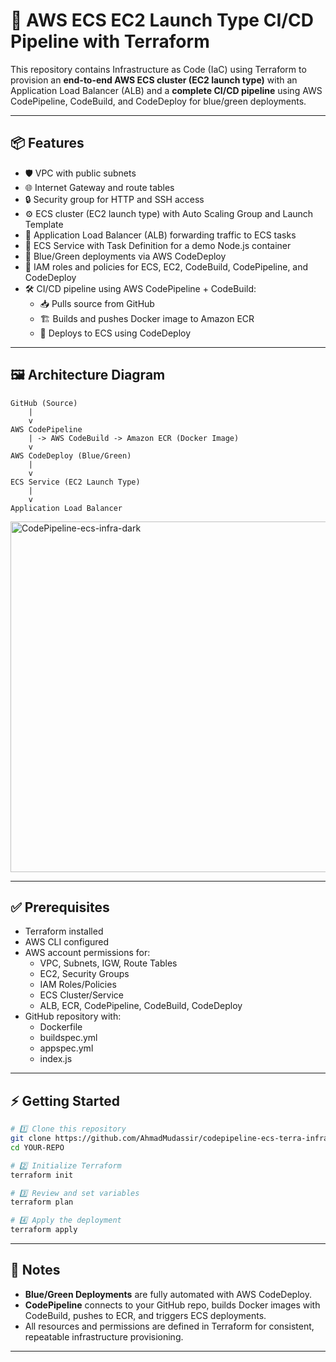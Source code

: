 # 🚀 AWS ECS EC2 Launch Type CI/CD Pipeline with Terraform

This repository contains Infrastructure as Code (IaC) using Terraform to provision an **end-to-end AWS ECS cluster (EC2 launch type)** with an Application Load Balancer (ALB) and a **complete CI/CD pipeline** using AWS CodePipeline, CodeBuild, and CodeDeploy for blue/green deployments.

---

## 📦 Features

- 🛡 VPC with public subnets
- 🌐 Internet Gateway and route tables
- 🔒 Security group for HTTP and SSH access
- ⚙️ ECS cluster (EC2 launch type) with Auto Scaling Group and Launch Template
- 🎯 Application Load Balancer (ALB) forwarding traffic to ECS tasks
- 🐳 ECS Service with Task Definition for a demo Node.js container
- 💚 Blue/Green deployments via AWS CodeDeploy
- 🔑 IAM roles and policies for ECS, EC2, CodeBuild, CodePipeline, and CodeDeploy
- 🛠 CI/CD pipeline using AWS CodePipeline + CodeBuild:
  - 📥 Pulls source from GitHub
  - 🏗 Builds and pushes Docker image to Amazon ECR
  - 🚀 Deploys to ECS using CodeDeploy

---

## 🖼 Architecture Diagram

```
GitHub (Source)
    |
    v
AWS CodePipeline
    | -> AWS CodeBuild -> Amazon ECR (Docker Image)
    v
AWS CodeDeploy (Blue/Green)
    |
    v
ECS Service (EC2 Launch Type)
    |
    v
Application Load Balancer
```

<img width="1141" height="561" alt="CodePipeline-ecs-infra-dark" src="https://github.com/user-attachments/assets/b0ffb055-6eb3-4f13-9547-7f41e722a9a7" />


---

## ✅ Prerequisites

- Terraform installed
- AWS CLI configured
- AWS account permissions for:
  - VPC, Subnets, IGW, Route Tables
  - EC2, Security Groups
  - IAM Roles/Policies
  - ECS Cluster/Service
  - ALB, ECR, CodePipeline, CodeBuild, CodeDeploy
- GitHub repository with:
  - Dockerfile
  - buildspec.yml
  - appspec.yml
  - index.js

---

## ⚡ Getting Started

```bash
# 1️⃣ Clone this repository
git clone https://github.com/AhmadMudassir/codepipeline-ecs-terra-infra.git
cd YOUR-REPO

# 2️⃣ Initialize Terraform
terraform init

# 3️⃣ Review and set variables
terraform plan

# 4️⃣ Apply the deployment
terraform apply
```

---

## 📝 Notes

- **Blue/Green Deployments** are fully automated with AWS CodeDeploy.
- **CodePipeline** connects to your GitHub repo, builds Docker images with CodeBuild, pushes to ECR, and triggers ECS deployments.
- All resources and permissions are defined in Terraform for consistent, repeatable infrastructure provisioning.

---
